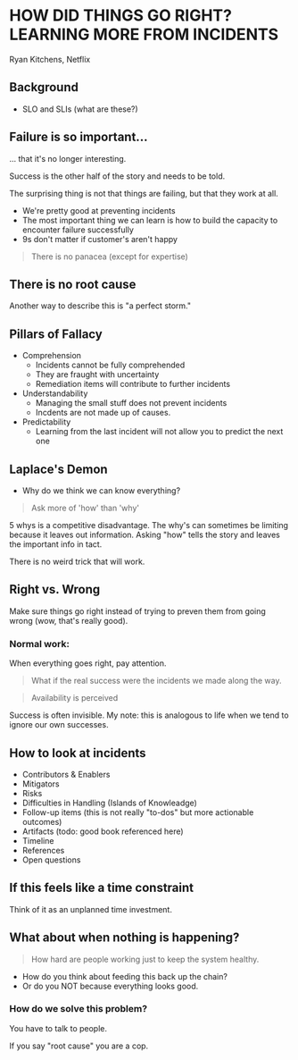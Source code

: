 # HOW DID THINGS GO RIGHT? LEARNING MORE FROM INCIDENTS
Ryan Kitchens, Netflix

## Background
- SLO and SLIs (what are these?)

## Failure is so important...
... that it's no longer interesting. 

Success is the other half of the story and needs to be told. 

The surprising thing is not that things are failing, but that they work at all. 

- We're pretty good at preventing incidents
- The most important thing we can learn is how to build the capacity to encounter failure successfully
- 9s don't matter if customer's aren't happy

> There is no panacea (except for expertise)

## There is no root cause
Another way to describe this is "a perfect storm." 

## Pillars of Fallacy
- Comprehension
    - Incidents cannot be fully comprehended
    - They are fraught with uncertainty
    - Remediation items will contribute to further incidents
- Understandability
    - Managing the small stuff does not prevent incidents
    - Incdents are not made up of causes. 
- Predictability
    - Learning from the last incident will not allow you to predict the next one

## Laplace's Demon
- Why do we think we can know everything? 

> Ask more of 'how' than 'why'

5 whys is a competitive disadvantage. The why's can sometimes be limiting because it leaves out information. Asking "how" tells the story and leaves the important info in tact. 

There is no weird trick that will work. 

## Right vs. Wrong
Make sure things go right instead of trying to preven them from going wrong (wow, that's really good). 

### Normal work: 
When everything goes right, pay attention. 

> What if the real success were the incidents we made along the way. 

> Availability is perceived

Success is often invisible. My note: this is analogous to life when we tend to ignore our own successes. 

## How to look at incidents
- Contributors & Enablers
- Mitigators
- Risks
- Difficulties in Handling (Islands of Knowleadge)
- Follow-up items (this is not really "to-dos" but more actionable outcomes)
- Artifacts (todo: good book referenced here)
- Timeline
- References
- Open questions 

## If this feels like a time constraint
Think of it as an unplanned time investment. 

## What about when nothing is happening? 
> How hard are people working just to keep the system healthy. 

- How do you think about feeding this back up the chain? 
- Or do you NOT because everything looks good. 

### How do we solve this problem? 
You have to talk to people. 

If you say "root cause" you are a cop. 

